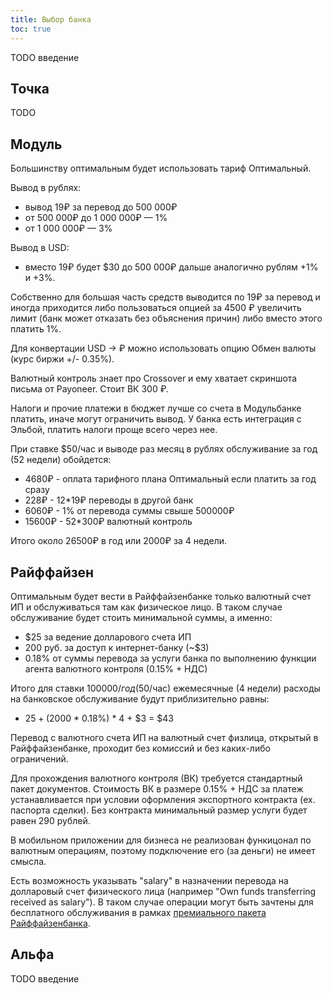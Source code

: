 ```yaml
---
title: Выбор банка
toc: true
---
```


TODO введение

## Точка

TODO

## Модуль

Большинству оптимальным будет использовать тариф Оптимальный.

Вывод в рублях:
- вывод 19₽ за перевод до 500 000₽
- от 500 000₽ до 1 000 000₽ — 1%
- от 1 000 000₽ — 3%

Вывод в USD:
- вместо 19₽ будет $30 до 500 000₽ дальше аналогично рублям +1% и +3%.

Собственно для большая часть средств выводится по 19₽ за перевод и иногда приходится либо пользоваться опцией за 4500 ₽ увеличить лимит (банк может отказать без объяснения причин) либо вместо этого платить 1%.

Для конвертации USD -> ₽ можно использовать опцию Обмен валюты (курс биржи +/- 0.35%).

Валютный контроль знает про Crossover и ему хватает скриншота письма от Payoneer. Стоит ВК 300 ₽.

Налоги и прочие платежи в бюджет лучше со счета в Модульбанке платить, иначе могут ограничить вывод. У банка есть интеграция с Эльбой, платить налоги проще всего через нее.

При ставке $50/час и выводе раз месяц в рублях обслуживание за год (52 недели) обойдется:
- 4680₽ - оплата тарифного плана Оптимальный если платить за год сразу 
- 228₽ - 12*19₽ переводы в другой банк
- 6060₽ - 1% от перевода суммы свыше 500000₽
- 15600₽ - 52*300₽ валютный контроль

Итого около 26500₽ в год или 2000₽ за 4 недели. 

## Райффайзен

Оптимальным будет вести в Райффайзенбанке только валютный счет ИП и обслуживаться там как физическое лицо. 
В таком случае обслуживание будет стоить минимальной суммы, а именно:
- $25 за ведение долларового счета ИП
- 200 руб. за доступ к интернет-банку (~$3)
- 0.18% от суммы перевода за услуги банка по выполнению функции агента валютного контроля (0.15% + НДС)

Итого для ставки $100000/год ($50/час) ежемесячные (4 недели) расходы на банковское обслуживание будут приблизительно равны:  
- $25 + ($2000 * 0.18%) * 4 + $3 = $43

Перевод с валютного счета ИП на валютный счет физлица, открытый в Райффайзенбанке, проходит без комиссий и без каких-либо ограничений.

Для прохождения валютного контроля (ВК) требуется стандартный пакет документов. 
Стоимость ВК в размере 0.15% + НДС за платеж устанавливается при условии оформления экспортного контракта (ex. паспорта сделки). 
Без контракта минимальный размер услуги будет равен 290 рублей.

В мобильном приложении для бизнеса не реализован функицонал по валютным операциям, поэтому подключение его (за деньги) не имеет смысла.

Есть возможность указывать "salary" в назначении перевода на долларовый счет физического лица (например "Own funds transferring received as salary"). 
В таком случае операции могут быть зачтены для бесплатного обслуживания в рамках [премиального пакета Райффайзенбанка](https://www.raiffeisen.ru/premium_service/premiumbanking/products/service/?active_tab=tab-1).
 
## Альфа

TODO введение

